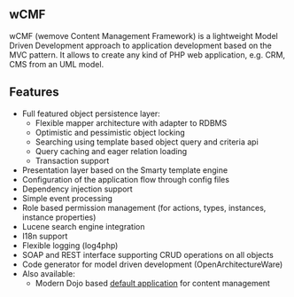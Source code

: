 wCMF
----
wCMF (wemove Content Management Framework) is a lightweight 
Model Driven Development approach to application
development based on the MVC pattern. It allows to create any kind of
PHP web application, e.g. CRM, CMS from an UML model.

Features
--------
- Full featured object persistence layer:
  - Flexible mapper architecture with adapter to RDBMS
  - Optimistic and pessimistic object locking
  - Searching using template based object query and criteria api
  - Query caching and eager relation loading
  - Transaction support
- Presentation layer based on the Smarty template engine
- Configuration of the application flow through config files
- Dependency injection support
- Simple event processing
- Role based permission management (for actions, types, instances, instance properties)
- Lucene search engine integration
- I18n support
- Flexible logging (log4php)
- SOAP and REST interface supporting CRUD operations on all objects
- Code generator for model driven development (OpenArchitectureWare)
- Also available:
  - Modern Dojo based [default application](https://github.com/iherwig/wcmf-default-app) for content management
